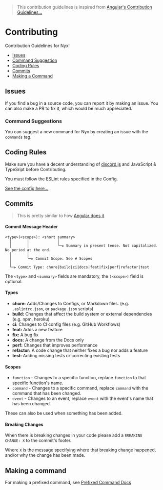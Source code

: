 > This contribution guidelines is inspired from [Angular's Contribution Guidelines...](https://github.com/angular/angular/blob/main/CONTRIBUTING.md)

# Contributing

Contribution Guidelines for Nyx!

- [Issues](#issues)
- [Command Suggestion](#command-suggestions)
- [Coding Rules](#coding-rules)
- [Commits](#commits)
- [Making a Command](#making-a-command)

## Issues

If you find a bug in a source code, you can report it by making an issue.
You can also make a PR to fix it, which would be much appreciated.

### Command Suggestions

You can suggest a new command for Nyx by creating an issue with the `commands` tag.

## Coding Rules

Make sure you have a decent understanding of [discord.js](https://discord.js.org) and JavaScript & TypeSript before Contributing.

You must follow the ESLint rules specified in the Config.

[See the config here...](../main/.eslintrc.json)

## Commits

> This is pretty similar to how [Angular does it](https://github.com/angular/angular/blob/main/CONTRIBUTING.md#commit)

#### Commit Message Header

```
<type>(<scope>): <short summary>
  │       │             │
  │       │             └─⫸ Summary in present tense. Not capitalized. No period at the end.
  │       │
  │       └─⫸ Commit Scope: See # Scopes
  │
  └─⫸ Commit Type: chore|build|ci|docs|feat|fix|perf|refactor|test
```

The `<type>` and `<summary>` fields are mandatory, the `(<scope>)` field is optional.

#### Types

- **chore:** Adds/Changes to Configs, or Markdown files. (e.g. `.eslintrc.json`, or `package.json` scripts)
- **build:** Changes that affect the build system or external dependencies (e.g. npm, heroku)
- **ci:** Changes to CI config files (e.g. GitHub Workflows)
- **feat:** Adds a new feature
- **fix:** A bug fix
- **docs:** A change from the Docs only
- **perf:** Changes that improves performance
- **refactor:** A code change that neither fixes a bug nor adds a feature
- **test:** Adding missing tests or correcting existing tests

#### Scopes

- `function` - Changes to a specific function, replace `function` to that specific function's name.
- `command` - Changes to a specific command, replace `command` with the command that has been changed.
- `event` - Changes to an event, replace `event` with the event's name that has been changed.

These can also be used when something has been added.

#### Breaking Changes

When there is breaking changes in your code please add a `BREAKING CHANGE: X` to the commit's footer.

Where `X` is the message specifying where that breaking change happened, and/or why the change has been made.

## Making a command

For making a prefixed command, see [Prefixed Command Docs](../docs/Prefixed_Commands.md)
